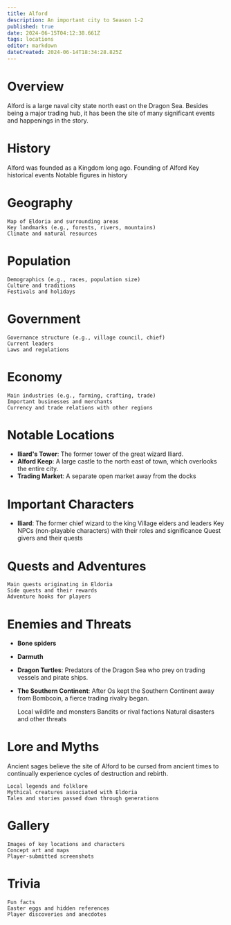 ```yaml
---
title: Alford
description: An important city to Season 1-2
published: true
date: 2024-06-15T04:12:38.661Z
tags: locations
editor: markdown
dateCreated: 2024-06-14T18:34:28.825Z
---
```


# Overview
Alford is a large naval city state north east on the Dragon Sea. Besides being a major trading hub, it has been the site of many significant events and happenings in the story. 

# History
Alford was founded as a Kingdom long ago. 
    Founding of Alford
    Key historical events
    Notable figures in history

# Geography

    Map of Eldoria and surrounding areas
    Key landmarks (e.g., forests, rivers, mountains)
    Climate and natural resources

# Population

    Demographics (e.g., races, population size)
    Culture and traditions
    Festivals and holidays

# Government

    Governance structure (e.g., village council, chief)
    Current leaders
    Laws and regulations

# Economy

    Main industries (e.g., farming, crafting, trade)
    Important businesses and merchants
    Currency and trade relations with other regions

# Notable Locations
- **Iliard's Tower**: The former tower of the great wizard Iliard.
- **Alford Keep**: A large castle to the north east of town, which overlooks the entire city.
- **Trading Market**: A separate open market away from the docks

# Important Characters
- **Iliard**: The former chief wizard to the king
    Village elders and leaders
    Key NPCs (non-playable characters) with their roles and significance
    Quest givers and their quests

# Quests and Adventures

    Main quests originating in Eldoria
    Side quests and their rewards
    Adventure hooks for players

# Enemies and Threats
- **Bone spiders**
- **Darmuth**
- **Dragon Turtles**: Predators of the Dragon Sea who prey on trading vessels and pirate ships.
- **The Southern Continent**: After Os kept the Southern Continent away from Bombcoin, a fierce trading rivalry began.

    Local wildlife and monsters
    Bandits or rival factions
    Natural disasters and other threats

# Lore and Myths
Ancient sages believe the site of Alford to be cursed from ancient times to continually experience cycles of destruction and rebirth. 

    Local legends and folklore
    Mythical creatures associated with Eldoria
    Tales and stories passed down through generations

# Gallery

    Images of key locations and characters
    Concept art and maps
    Player-submitted screenshots

# Trivia

    Fun facts
    Easter eggs and hidden references
    Player discoveries and anecdotes